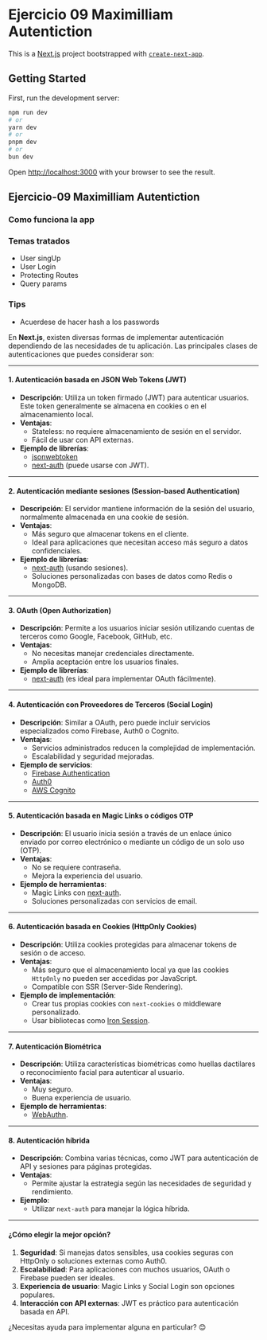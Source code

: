 # Ejercicio 09 Maximilliam Autentiction

This is a [Next.js](https://nextjs.org) project bootstrapped with [`create-next-app`](https://nextjs.org/docs/app/api-reference/cli/create-next-app).

## Getting Started

First, run the development server:

```bash
npm run dev
# or
yarn dev
# or
pnpm dev
# or
bun dev
```

Open [http://localhost:3000](http://localhost:3000) with your browser to see the result.

## Ejercicio-09 Maximilliam Autentiction

### Como funciona la app

### Temas tratados

- User singUp
- User Login
- Protecting Routes
- Query params

### Tips

- Acuerdese de hacer hash a los passwords

En **Next.js**, existen diversas formas de implementar autenticación dependiendo de las necesidades de tu aplicación. Las principales clases de autenticaciones que puedes considerar son:

---

#### **1. Autenticación basada en JSON Web Tokens (JWT)**

- **Descripción**: Utiliza un token firmado (JWT) para autenticar usuarios. Este token generalmente se almacena en cookies o en el almacenamiento local.
- **Ventajas**:
  - Stateless: no requiere almacenamiento de sesión en el servidor.
  - Fácil de usar con API externas.
- **Ejemplo de librerías**:
  - [jsonwebtoken](https://github.com/auth0/node-jsonwebtoken)
  - [next-auth](https://next-auth.js.org/) (puede usarse con JWT).

---

#### **2. Autenticación mediante sesiones (Session-based Authentication)**

- **Descripción**: El servidor mantiene información de la sesión del usuario, normalmente almacenada en una cookie de sesión. 
- **Ventajas**:
  - Más seguro que almacenar tokens en el cliente.
  - Ideal para aplicaciones que necesitan acceso más seguro a datos confidenciales.
- **Ejemplo de librerías**:
  - [next-auth](https://next-auth.js.org/) (usando sesiones).
  - Soluciones personalizadas con bases de datos como Redis o MongoDB.

---

#### **3. OAuth (Open Authorization)**

- **Descripción**: Permite a los usuarios iniciar sesión utilizando cuentas de terceros como Google, Facebook, GitHub, etc.
- **Ventajas**:
  - No necesitas manejar credenciales directamente.
  - Amplia aceptación entre los usuarios finales.
- **Ejemplo de librerías**:
  - [next-auth](https://next-auth.js.org/) (es ideal para implementar OAuth fácilmente).

---

#### **4. Autenticación con Proveedores de Terceros (Social Login)**

- **Descripción**: Similar a OAuth, pero puede incluir servicios especializados como Firebase, Auth0 o Cognito.
- **Ventajas**:
  - Servicios administrados reducen la complejidad de implementación.
  - Escalabilidad y seguridad mejoradas.
- **Ejemplo de servicios**:
  - [Firebase Authentication](https://firebase.google.com/docs/auth)
  - [Auth0](https://auth0.com/)
  - [AWS Cognito](https://aws.amazon.com/cognito/)

---

#### **5. Autenticación basada en Magic Links o códigos OTP**

- **Descripción**: El usuario inicia sesión a través de un enlace único enviado por correo electrónico o mediante un código de un solo uso (OTP).
- **Ventajas**:
  - No se requiere contraseña.
  - Mejora la experiencia del usuario.
- **Ejemplo de herramientas**:
  - Magic Links con [next-auth](https://next-auth.js.org/).
  - Soluciones personalizadas con servicios de email.

---

#### **6. Autenticación basada en Cookies (HttpOnly Cookies)**

- **Descripción**: Utiliza cookies protegidas para almacenar tokens de sesión o de acceso.
- **Ventajas**:
  - Más seguro que el almacenamiento local ya que las cookies `HttpOnly` no pueden ser accedidas por JavaScript.
  - Compatible con SSR (Server-Side Rendering).
- **Ejemplo de implementación**:
  - Crear tus propias cookies con `next-cookies` o middleware personalizado.
  - Usar bibliotecas como [Iron Session](https://github.com/vvo/iron-session).

---

#### **7. Autenticación Biométrica**

- **Descripción**: Utiliza características biométricas como huellas dactilares o reconocimiento facial para autenticar al usuario.
- **Ventajas**:
  - Muy seguro.
  - Buena experiencia de usuario.
- **Ejemplo de herramientas**:
  - [WebAuthn](https://webauthn.guide/).

---

#### **8. Autenticación híbrida**

- **Descripción**: Combina varias técnicas, como JWT para autenticación de API y sesiones para páginas protegidas.
- **Ventajas**:
  - Permite ajustar la estrategia según las necesidades de seguridad y rendimiento.
- **Ejemplo**:
  - Utilizar `next-auth` para manejar la lógica híbrida.

---

#### **¿Cómo elegir la mejor opción?**

1. **Seguridad**: Si manejas datos sensibles, usa cookies seguras con HttpOnly o soluciones externas como Auth0.
2. **Escalabilidad**: Para aplicaciones con muchos usuarios, OAuth o Firebase pueden ser ideales.
3. **Experiencia de usuario**: Magic Links y Social Login son opciones populares.
4. **Interacción con API externas**: JWT es práctico para autenticación basada en API.

¿Necesitas ayuda para implementar alguna en particular? 😊
